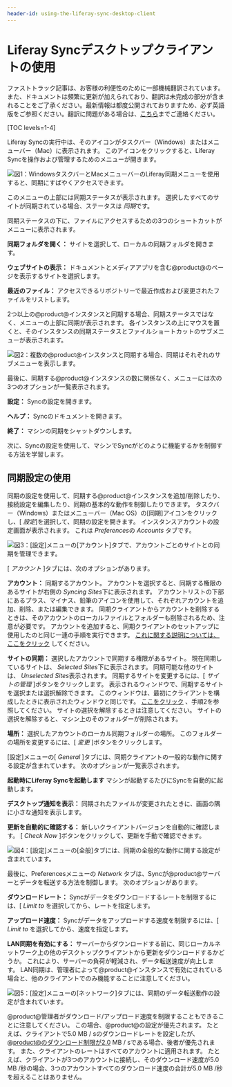 ```yaml
---
header-id: using-the-liferay-sync-desktop-client
---
```


# Liferay Syncデスクトップクライアントの使用

<p class="alert alert-info"><span class="wysiwyg-color-blue120">ファストトラック記事は、お客様の利便性のために一部機械翻訳されています。また、ドキュメントは頻繁に更新が加えられており、翻訳は未完成の部分が含まれることをご了承ください。最新情報は都度公開されておりますため、必ず英語版をご参照ください。翻訳に問題がある場合は、<a href="mailto:support-content-jp@liferay.com">こちら</a>までご連絡ください。</span></p>

[TOC levels=1-4]

Liferay Syncの実行中は、そのアイコンがタスクバー（Windows）またはメニューバー（Mac）に表示されます。 このアイコンをクリックすると、Liferay Syncを操作および管理するためのメニューが開きます。

![図1：WindowsタスクバーとMacメニューバーのLiferay同期メニューを使用すると、同期にすばやくアクセスできます。](../../../../images/sync-toolbar-01.png)

このメニューの上部には同期ステータスが表示されます。 選択したすべてのサイトが同期されている場合、ステータスは *同期*です。

同期ステータスの下に、ファイルにアクセスするための3つのショートカットがメニューに表示されます。

**同期フォルダを開く：** サイトを選択して、ローカルの同期フォルダを開きます。

**ウェブサイトの表示：** ドキュメントとメディアアプリを含む@product@のページを表示するサイトを選択します。

**最近のファイル：** アクセスできるリポジトリーで最近作成および変更されたファイルをリストします。

2つ以上の@product@インスタンスと同期する場合、同期ステータスではなく、メニューの上部に同期が表示されます。 各インスタンスの上にマウスを置くと、そのインスタンスの同期ステータスとファイルショートカットのサブメニューが表示されます。

![図2：複数の@product@インスタンスと同期する場合、同期はそれぞれのサブメニューを表示します。](../../../../images/sync-toolbar-02.png)

最後に、同期する@product@インスタンスの数に関係なく、メニューには次の3つのオプションが一覧表示されます。

**設定：** Syncの設定を開きます。

**ヘルプ：** Syncのドキュメントを開きます。

**終了：** マシンの同期をシャットダウンします。

次に、Syncの設定を使用して、マシンでSyncがどのように機能するかを制御する方法を学習します。

## 同期設定の使用

同期の設定を使用して、同期する@product@インスタンスを追加/削除したり、接続設定を編集したり、同期の基本的な動作を制御したりできます。 タスクバー（Windows）またはメニューバー（Mac OS）の[同期]アイコンをクリックし、[ *設定*]を選択して、同期の設定を開きます。 インスタンスアカウントの設定画面が表示されます。 これは *Preferences*の *Accounts* タブです。

![図3：[設定]メニューの[アカウント]タブで、アカウントごとのサイトとの同期を管理できます。](../../../../images/sync-preferences-accounts-01.png)

[ *アカウント* ]タブには、次のオプションがあります。

**アカウント：** 同期するアカウント。 アカウントを選択すると、同期する権限のあるサイトが右側の *Syncing Sites*下に表示されます。 アカウントリストの下部にあるプラス、マイナス、鉛筆のアイコンを使用して、それぞれアカウントを追加、削除、または編集できます。 同期クライアントからアカウントを削除するときは、そのアカウントのローカルファイルとフォルダーも削除されるため、注意が必要です。 アカウントを追加すると、同期クライアントのセットアップに使用したのと同じ一連の手順を実行できます。 [これに関する説明については、ここをクリック](/docs/7-1/user/-/knowledge_base/u/installing-and-configuring-the-desktop-liferay-sync-client#configuring-the-liferay-sync-desktop-client) してください。

**サイトの同期：** 選択したアカウントで同期する権限があるサイト。 現在同期しているサイトは、 *Selected Sites*下に表示されます。 同期可能な他のサイトは、 *Unselected Sites*表示されます。 同期するサイトを変更するには、[ *サイトの管理* ]ボタンをクリックします。 表示されるウィンドウで、同期するサイトを選択または選択解除できます。 このウィンドウは、最初にクライアントを構成したときに表示されたウィンドウと同じです。 [ここをクリック](/docs/7-1/user/-/knowledge_base/u/installing-and-configuring-the-desktop-liferay-sync-client#configuring-the-liferay-sync-desktop-client) 、手順2を参照してください。 サイトの選択を解除するときは注意してください。 サイトの選択を解除すると、マシン上のそのフォルダーが削除されます。

**場所：** 選択したアカウントのローカル同期フォルダーの場所。 このフォルダーの場所を変更するには、[ *変更* ]ボタンをクリックします。

[設定]メニューの[ *General* ]タブには、同期クライアントの一般的な動作に関する設定が含まれています。 次のオプションが一覧表示されます。

**起動時にLiferay Syncを起動します** マシンが起動するたびにSyncを自動的に起動します。

**デスクトップ通知を表示：** 同期されたファイルが変更されたときに、画面の隅に小さな通知を表示します。

**更新を自動的に確認する：** 新しいクライアントバージョンを自動的に確認します。 [ *Check Now* ]ボタンをクリックして、更新を手動で確認できます。

![図4：[設定]メニューの[*全般*]タブには、同期の全般的な動作に関する設定が含まれています。](../../../../images/sync-preferences-general-01.png)

最後に、Preferencesメニューの *Network* タブは、Syncが@product@サーバーとデータを転送する方法を制御します。 次のオプションがあります。

**ダウンロードレート：** Syncがデータをダウンロードするレートを制限するには、[ *Limit to* を選択してから、レートを指定します。

**アップロード速度：** Syncがデータをアップロードする速度を制限するには、[ *Limit to* を選択してから、速度を指定します。

**LAN同期を有効にする：** サーバーからダウンロードする前に、同じローカルネットワーク上の他のデスクトップクライアントから更新をダウンロードするかどうか。 これにより、サーバーの負荷が軽減され、データ転送速度が向上します。 LAN同期は、管理者によって@product@インスタンスで有効にされている場合と、他のクライアントでのみ機能することに注意してください。

![図5：[設定]メニューの[*ネットワーク*]タブには、同期のデータ転送動作の設定が含まれています。](../../../../images/sync-desktop-prefs-network.png)

@product@管理者がダウンロード/アップロード速度を制限することもできることに注意してください。 この場合、@product@の設定が優先されます。 たとえば、クライアントで5.0 MB / sのダウンロードレートを設定したが、@product@のダウンロード制限が2.0 MB / sである場合、後者が優先されます。 また、クライアントのレートはすべてのアカウントに適用されます。 たとえば、クライアントが3つのアカウントに接続し、そのダウンロード速度が5.0 MB /秒の場合、3つのアカウントすべてのダウンロード速度の合計が5.0 MB /秒を超えることはありません。
